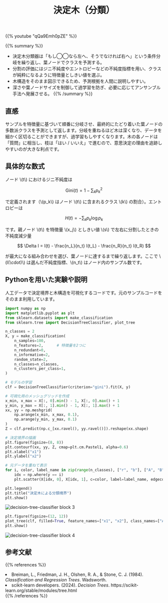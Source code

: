 ﻿---
title: "決定木（分類）"
pre: "2.3.1 "
weight: 1
title_suffix: "分割ルールで直感的に分類する"
---

{{% youtube "qQa9Emh0pZE" %}}

{{% summary %}}
- 決定木分類器は「もし◯◯なら左へ、そうでなければ右へ」という条件分岐を繰り返し、葉ノードでクラスを予測する。
- 分割の評価にはジニ不純度やエントロピーなどの不純度指標を用い、クラスが純粋になるように特徴量としきい値を選ぶ。
- 木構造をそのまま図示できるため、予測根拠を人間に説明しやすい。
- 深さや葉ノードサイズを制御して過学習を防ぎ、必要に応じてアンサンブル手法へ発展させる。
{{% /summary %}}

## 直感
サンプルを特徴量に基づいて順番に分岐させ、最終的にたどり着いた葉ノードの多数派クラスを予測として返します。分岐を重ねるほど木は深くなり、データを細かく区切ることができますが、過学習もしやすくなります。木の各ノードは「質問」に相当し、枝は「はい / いいえ」で進むので、意思決定の理由を追跡しやすいのが大きな利点です。

## 具体的な数式
ノード \\(t\\) におけるジニ不純度は

$$
\mathrm{Gini}(t) = 1 - \sum_k p_k^2
$$

で定義されます（\\(p_k\\) はノード \\(t\\) に含まれるクラス \\(k\\) の割合）。エントロピーは

$$
H(t) = - \sum_k p_k \log p_k
$$

です。親ノード \\(t\\) を特徴量 \\(x_j\\) としきい値 \\(s\\) で左右に分割したときの不純度減少量

$$
\Delta I = I(t) - \frac{n_L}{n_t} I(t_L) - \frac{n_R}{n_t} I(t_R)
$$

が最大になる組み合わせを選び、葉ノードに達するまで繰り返します。ここで \\(I(\cdot)\\) は選んだ不純度指標、\\(n_t\\) はノード内のサンプル数です。

## Pythonを用いた実験や説明
人工データで決定境界と木構造を可視化するコードです。元のサンプルコードをそのまま利用しています。

```python
import numpy as np
import matplotlib.pyplot as plt
from sklearn.datasets import make_classification
from sklearn.tree import DecisionTreeClassifier, plot_tree
```

```python
n_classes = 2
X, y = make_classification(
    n_samples=100,
    n_features=2,      # 特徴量を2つに
    n_redundant=0,
    n_informative=2,
    random_state=2,
    n_classes=n_classes,
    n_clusters_per_class=1,
)
```

```python
# モデルの学習
clf = DecisionTreeClassifier(criterion="gini").fit(X, y)

# 可視化用のメッシュグリッドを作成
x_min, x_max = X[:, 0].min() - 1, X[:, 0].max() + 1
y_min, y_max = X[:, 1].min() - 1, X[:, 1].max() + 1
xx, yy = np.meshgrid(
    np.arange(x_min, x_max, 0.1),
    np.arange(y_min, y_max, 0.1)
)
Z = clf.predict(np.c_[xx.ravel(), yy.ravel()]).reshape(xx.shape)

# 決定境界の描画
plt.figure(figsize=(8, 8))
plt.contourf(xx, yy, Z, cmap=plt.cm.Pastel1, alpha=0.6)
plt.xlabel("x1")
plt.ylabel("x2")

# 元データを重ねて表示
for i, color, label_name in zip(range(n_classes), ["r", "b"], ["A", "B"]):
    idx = np.where(y == i)
    plt.scatter(X[idx, 0], X[idx, 1], c=color, label=label_name, edgecolor="k")

plt.legend()
plt.title("決定木による分類境界")
plt.show()
```

![decision-tree-classifier block 3](/images/basic/tree/decision-tree-classifier_block03.svg)

```python
plt.figure(figsize=(12, 12))
plot_tree(clf, filled=True, feature_names=["x1", "x2"], class_names=["A", "B"])
plt.show()
```

![decision-tree-classifier block 4](/images/basic/tree/decision-tree-classifier_block04.svg)

## 参考文献
{{% references %}}
<li>Breiman, L., Friedman, J. H., Olshen, R. A., &amp; Stone, C. J. (1984). <i>Classification and Regression Trees</i>. Wadsworth.</li>
<li>scikit-learn developers. (2024). <i>Decision Trees</i>. https://scikit-learn.org/stable/modules/tree.html</li>
{{% /references %}}
